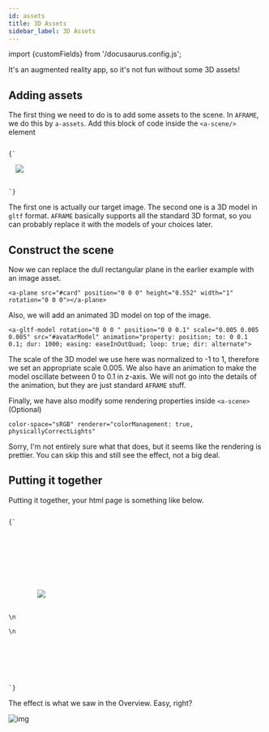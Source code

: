 ```yaml
---
id: assets 
title: 3D Assets 
sidebar_label: 3D Assets 
---
```


import {customFields} from '/docusaurus.config.js';

It's an augmented reality app, so it's not fun without some 3D assets!

## Adding assets
The first thing we need to do is to add some assets to the scene. In `AFRAME`, we do this by `a-assets`. Add this block of code inside the `<a-scene/>` element

<code>
{`
<a-assets>
  <img id="card" src="https://cdn.jsdelivr.net/gh/hiukim/mind-ar-js@${customFields.libVersion}/examples/image-tracking/assets/card-example/card.png" />
  <a-asset-item id="avatarModel" src="https://cdn.jsdelivr.net/gh/hiukim/mind-ar-js@${customFields.libVersion}/examples/image-tracking/assets/card-example/softmind/scene.gltf"></a-asset-item>
</a-assets>
`}
</code>

The first one is actually our target image. The second one is a 3D model in `gltf` format. `AFRAME` basically supports all the standard 3D format, so you can probably replace it with the models of your choices later. 

## Construct the scene
Now we can replace the dull rectangular plane in the earlier example with an image asset.

```
<a-plane src="#card" position="0 0 0" height="0.552" width="1" rotation="0 0 0"></a-plane>
```

Also, we will add an animated 3D model on top of the image.

```
<a-gltf-model rotation="0 0 0 " position="0 0 0.1" scale="0.005 0.005 0.005" src="#avatarModel" animation="property: position; to: 0 0.1 0.1; dur: 1000; easing: easeInOutQuad; loop: true; dir: alternate">
```

The scale of the 3D model we use here was normalized to -1 to 1, therefore we set an appropriate scale 0.005. We also have an animation to make the model oscillate between 0 to 0.1 in z-axis. We will not go into the details of the animation, but they are just standard `AFRAME` stuff. 

Finally, we have also modify some rendering properties inside `<a-scene>` (Optional)

```
color-space="sRGB" renderer="colorManagement: true, physicallyCorrectLights"
```

Sorry, I'm not entirely sure what that does, but it seems like the rendering is prettier. You can skip this and still see the effect, not a big deal.

## Putting it together

Putting it together, your html page is something like below.

<code>
{`
<html>
  <head>
    <meta name="viewport" content="width=device-width, initial-scale=1" />
    <script src="https://aframe.io/releases/1.5.0/aframe.min.js"></script>
    <script src="https://cdn.jsdelivr.net/npm/mind-ar@${customFields.libVersion}/dist/mindar-image-aframe.prod.js"></script>
  </head>
  <body>
    <a-scene mindar-image="imageTargetSrc: ./targets.mind; showStats: true;" color-space="sRGB" renderer="colorManagement: true, physicallyCorrectLights" vr-mode-ui="enabled: false" device-orientation-permission-ui="enabled: false">
      <a-assets>
        <img id="card" src="https://cdn.jsdelivr.net/gh/hiukim/mind-ar-js@${customFields.libVersion}/examples/image-tracking/assets/card-example/card.png" />
        <a-asset-item id="avatarModel" src="https://cdn.jsdelivr.net/gh/hiukim/mind-ar-js@${customFields.libVersion}/examples/image-tracking/assets/card-example/softmind/scene.gltf"></a-asset-item>
      </a-assets>
\n
      <a-camera position="0 0 0" look-controls="enabled: false"></a-camera>
\n
      <a-entity mindar-image-target="targetIndex: 0">
        <a-plane src="#card" position="0 0 0" height="0.552" width="1" rotation="0 0 0"></a-plane>
        <a-gltf-model rotation="0 0 0 " position="0 0 0.1" scale="0.005 0.005 0.005" src="#avatarModel" animation="property: position; to: 0 0.1 0.1; dur: 1000; easing: easeInOutQuad; loop: true; dir: alternate">
      </a-entity>
    </a-scene>
  </body>
</html>
`}
</code>

The effect is what we saw in the Overview. Easy, right?

![img](/img/demo/basic-demo.gif)
